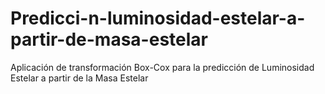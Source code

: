 # Predicci-n-luminosidad-estelar-a-partir-de-masa-estelar
Aplicación de transformación Box-Cox para la predicción de Luminosidad Estelar a partir de la Masa Estelar
